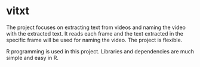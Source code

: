 # vitxt

The project focuses on extracting text from videos and naming the video with the extracted text.
It reads each frame and the text extracted in the specific frame will be used for naming the video.
The project is flexible. 

R programming is used in this project.
Libraries and dependencies are much simple and easy in R.

